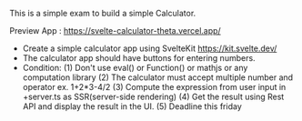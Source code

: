 This is a simple exam to build a simple Calculator.

Preview App : https://svelte-calculator-theta.vercel.app/

- Create a simple calculator app using SvelteKit https://kit.svelte.dev/
- The calculator app should have buttons for entering numbers.
- Condition:
  (1) Don't use eval() or Function() or mathjs or any computation library
  (2) The calculator must accept multiple number and operator
  ex. 1+2\*3-4/2
  (3) Compute the expression from user input in +server.ts as SSR(server-side rendering)
  (4) Get the result using Rest API and display the result in the UI.
  (5) Deadline this friday

